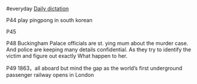 #everyday [Daily dictation](https://www.bilibili.com/video/BV1U7411a7xG?p=45&vd_source=a64af32d8dabf7e236df4f3ce602a593) 

P44 
play pingpong in south korean

P45 

P48 
Buckingham Palace officials are st. ying mum about the murder case. And police are keeping many details confidential. As they try to identify the victim and 
figure out exactly What happen to her.

P49 
1863，all aboard but mind the gap as the world’s first underground passenger railway opens in London